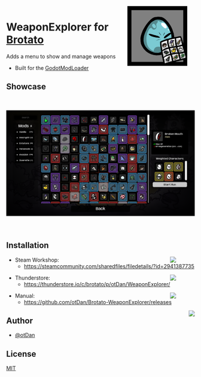 <img align="right" src="https://github.com/otDan/Brotato-WeaponExplorer/blob/master/.publish/icon-full.png?raw=true" height="160" hspace="20"/>

# WeaponExplorer for [Brotato](https://store.steampowered.com/app/1942280/Brotato/)

Adds a menu to show and manage weapons
- Built for the [GodotModLoader](https://github.com/GodotModding/godot-mod-loader)

## Showcase
<p align="center"> 
    <img src="https://github.com/otDan/Brotato-WeaponExplorer/blob/master/.publish/showcase.png?raw=true" height="350" style="object-fit:scale-down;"/>
</p>

## Installation

<a href="https://steamcommunity.com/sharedfiles/filedetails/?id=2941387735">
    <img align="right" src="https://badgen.net/https/ostaszewski29.npkn.net/py-steam-subscribers-request/2941387735?icon=https://upload.wikimedia.org/wikipedia/commons/8/83/Steam_icon_logo.svg" hspace="50"/>
</a>

- Steam Workshop: 
  - https://steamcommunity.com/sharedfiles/filedetails/?id=2941387735

<a href="https://thunderstore.io/c/brotato/p/otDan/WeaponExplorer/">
    <img align="right" src="https://badgen.net/https/git-hub-badge-data.npkn.net/thunderstore-downloads-request/brotato/WeaponExplorer?icon=https://gcdn.thunderstore.io/static/ts/thunderstore-logomark-black.svg" hspace="50"/>
</a>

- Thunderstore: 
  - https://thunderstore.io/c/brotato/p/otDan/WeaponExplorer/

<a href="https://github.com/otDan/Brotato-WeaponExplorer/releases">
    <img align="right" src="https://badgen.net/github/assets-dl/otDan/Brotato-WeaponExplorer?icon=git&color=blue" hspace="50"/>
</a> 

- Manual: 
  - https://github.com/otDan/Brotato-WeaponExplorer/releases

<p align="left"> 
    <a href="https://www.paypal.com/paypalme/otdan">
        <img align="right" src="https://raw.githubusercontent.com/aha999/DonateButtons/master/Paypal.png" height="65"/>
    </a>
</p>



## Author
- [@otDan](https://www.github.com/otdan)

## License
[MIT](https://choosealicense.com/licenses/mit/)

